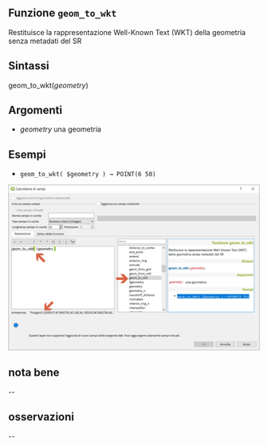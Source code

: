 ## Funzione `geom_to_wkt`

Restituisce la rappresentazione Well-Known Text (WKT) della geometria senza metadati del SR

## Sintassi

geom_to_wkt(_geometry_)

## Argomenti

* _geometry_ una geometria

## Esempi

* `geom_to_wkt( $geometry ) → POINT(6 50)`

<img src="/img/geometria/geom_to_wkt/geom_to_wkt1.png">

## nota bene

--

## osservazioni

--